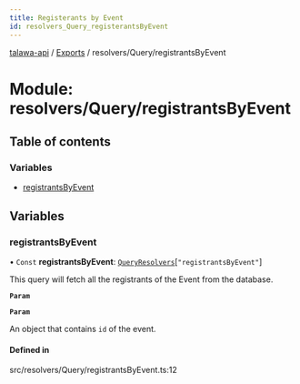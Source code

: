 ```yaml
---
title: Registerants by Event
id: resolvers_Query_registerantsByEvent
---
```

[talawa-api](../README.md) / [Exports](../modules.md) / resolvers/Query/registrantsByEvent

# Module: resolvers/Query/registrantsByEvent

## Table of contents

### Variables

- [registrantsByEvent](resolvers_Query_registrantsByEvent.md#registrantsbyevent)

## Variables

### registrantsByEvent

• `Const` **registrantsByEvent**: [`QueryResolvers`](types_generatedGraphQLTypes.md#queryresolvers)[``"registrantsByEvent"``]

This query will fetch all the registrants of the Event from the database.

**`Param`**

**`Param`**

An object that contains `id` of the event.

#### Defined in

src/resolvers/Query/registrantsByEvent.ts:12
